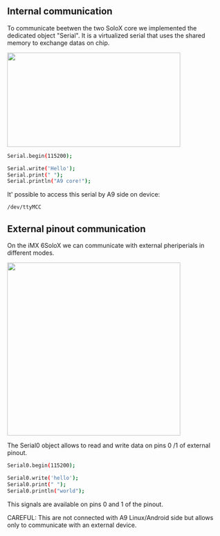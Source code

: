 ## Internal communication
To communicate beetwen the two SoloX core we implemented the dedicated object "Serial".
It is a virtualized serial that uses the shared memory to exchange datas on chip.

<img style="width:400px; height:218px" src="../img/gionji/DOCS_a9_m4_serial.PNG">

```bash
Serial.begin(115200);

Serial.write('Hello');
Serial.print(" ");
Serial.println("A9 core!");
```

It' possible to access this serial by A9 side on device:
```bash
/dev/ttyMCC
```

## External pinout communication
On the iMX 6SoloX we can communicate with external pheriperials in different modes.

<img style="width:400px; " src="../img/gionji/DOCS_arduino_serial.PNG">

The Serial0 object allows to read and write data on pins 0 /1 of external pinout. 

```bash
Serial0.begin(115200);

Serial0.write('hello');
Serial0.print(" ");
Serial0.println("world");
```

This signals are available on pins 0 and 1 of the pinout.

CAREFUL: This are not connected with A9 Linux/Android side but allows only to communicate with an external device. 

